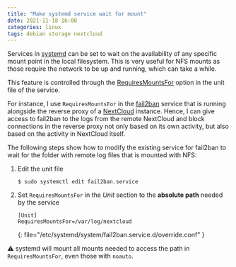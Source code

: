 ```yaml
---
title: "Make systemd service wait for mount"
date: 2021-11-18 16:00
categories: linux
tags: debian storage nextcloud
---
```


Services in [systemd](https://systemd.io/) can be set to wait on the
availability of any specific mount point in the local filesystem. This is very
useful for NFS mounts as those require the network to be up and running, which
can take a while.

This feature is controlled through the
[RequiresMountsFor](https://www.freedesktop.org/software/systemd/man/systemd.unit.html#RequiresMountsFor=)
option in the unit file of the service.

For instance, I use `RequiresMountsFor` in the [fail2ban](https://www.fail2ban.org)
service that is running alongside the reverse proxy of a [NextCloud](https://nextcloud.com/)
instance. Hence, I can give access to fail2ban to the logs from the remote
NextCloud and block connections in the reverse proxy not only based on its own
activity, but also based on the activity in NextCloud itself.

The following steps show how to modify the existing service for fail2ban to wait
for the folder with remote log files that is mounted with NFS:

1. Edit the unit file

    ```shell
    $ sudo systemctl edit fail2ban.service
    ```

2. Set ``RequiresMountsFor`` in the *Unit* section to the **absolute path**
   needed by the service

    ```
    [Unit]
    RequiresMountsFor=/var/log/nextcloud
    ```
    {: file="/etc/systemd/system/fail2ban.service.d/override.conf" }


:warning: systemd will mount all mounts needed to access the path in
`RequiresMountsFor`, even those with `noauto`.

